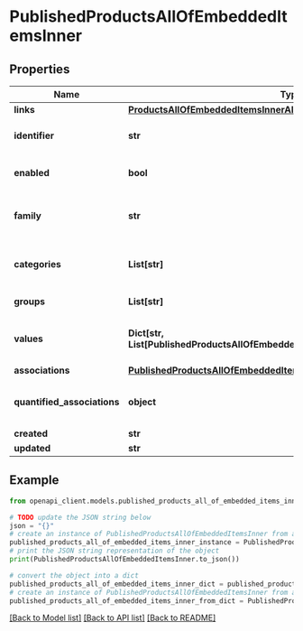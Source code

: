 # PublishedProductsAllOfEmbeddedItemsInner


## Properties

Name | Type | Description | Notes
------------ | ------------- | ------------- | -------------
**links** | [**ProductsAllOfEmbeddedItemsInnerAllOfLinks**](ProductsAllOfEmbeddedItemsInnerAllOfLinks.md) |  | [optional] 
**identifier** | **str** | Published product identifier, i.e. the value of the only &#x60;pim_catalog_identifier&#x60; attribute | 
**enabled** | **bool** | Whether the published product is enable | [optional] [default to True]
**family** | **str** | &lt;a href&#x3D;&#39;api-reference.html#Family&#39;&gt;Family&lt;/a&gt; code from which the published product inherits its attributes and attributes requirements | [optional] [default to 'null']
**categories** | **List[str]** | Codes of the &lt;a href&#x3D;&#39;api-reference.html#Category&#39;&gt;categories&lt;/a&gt; in which the published product is classified | [optional] 
**groups** | **List[str]** | Codes of the groups to which the published product belong | [optional] 
**values** | **Dict[str, List[PublishedProductsAllOfEmbeddedItemsInnerAllOfValuesValueInner]]** | Product attributes values, see &lt;a href&#x3D;&#39;/concepts/products.html#focus-on-the-product-values&#39;&gt;Product values&lt;/a&gt; section for more details | [optional] 
**associations** | [**PublishedProductsAllOfEmbeddedItemsInnerAllOfAssociations**](PublishedProductsAllOfEmbeddedItemsInnerAllOfAssociations.md) |  | [optional] 
**quantified_associations** | **object** | Warning: associations with quantities are not compatible with the published products. The response will always be empty. | [optional] 
**created** | **str** | Date of creation | [optional] 
**updated** | **str** | Date of the last update | [optional] 

## Example

```python
from openapi_client.models.published_products_all_of_embedded_items_inner import PublishedProductsAllOfEmbeddedItemsInner

# TODO update the JSON string below
json = "{}"
# create an instance of PublishedProductsAllOfEmbeddedItemsInner from a JSON string
published_products_all_of_embedded_items_inner_instance = PublishedProductsAllOfEmbeddedItemsInner.from_json(json)
# print the JSON string representation of the object
print(PublishedProductsAllOfEmbeddedItemsInner.to_json())

# convert the object into a dict
published_products_all_of_embedded_items_inner_dict = published_products_all_of_embedded_items_inner_instance.to_dict()
# create an instance of PublishedProductsAllOfEmbeddedItemsInner from a dict
published_products_all_of_embedded_items_inner_from_dict = PublishedProductsAllOfEmbeddedItemsInner.from_dict(published_products_all_of_embedded_items_inner_dict)
```
[[Back to Model list]](../README.md#documentation-for-models) [[Back to API list]](../README.md#documentation-for-api-endpoints) [[Back to README]](../README.md)


